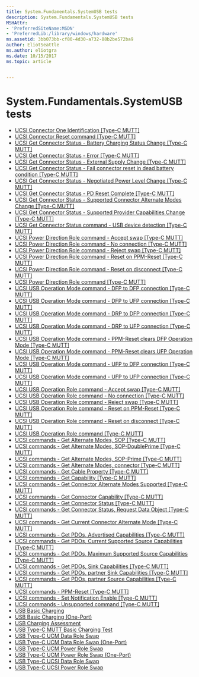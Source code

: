 ```yaml
---
title: System.Fundamentals.SystemUSB tests
description: System.Fundamentals.SystemUSB tests
MSHAttr:
- 'PreferredSiteName:MSDN'
- 'PreferredLib:/library/windows/hardware'
ms.assetid: 3bb073bb-cf80-4d30-a732-88b2be572ba9
author: EliotSeattle
ms.author: eliotgra
ms.date: 10/15/2017
ms.topic: article


---
```


# System.Fundamentals.SystemUSB tests


-   [UCSI Connector One Identification [Type-C MUTT]](3ffa4608-b488-494f-a8d5-7aea6a28bcf3.md)
-   [UCSI Connector Reset command [Type-C MUTT]](44723264-0d92-46a1-878f-9c21df0d019d.md)
-   [UCSI Get Connector Status - Battery Charging Status Change [Type-C MUTT]](dc0dbe87-3202-4aa4-aa66-3256ca0c4f61.md)
-   [UCSI Get Connector Status - Error [Type-C MUTT]](781eacc1-c4bf-49f0-b546-068e22bdcea0.md)
-   [UCSI Get Connector Status - External Supply Change [Type-C MUTT]](70b8e509-5bc1-415e-9483-b6e6db6d438d.md)
-   [UCSI Get Connector Status - Fail connector reset in dead battery condition [Type-C MUTT]](4fb6549b-f5aa-4c34-be1f-d1ab264a7b60.md)
-   [UCSI Get Connector Status - Negotiated Power Level Change [Type-C MUTT]](a32aaf5a-2277-4894-964e-fd3409719fb0.md)
-   [UCSI Get Connector Status - PD Reset Complete [Type-C MUTT]](82d9d144-76fa-45c0-8bbc-9b8194d22344.md)
-   [UCSI Get Connector Status - Supported Connector Alternate Modes Change [Type-C MUTT]](d85c0a3d-42b9-450e-a39b-b889d8ea91d4.md)
-   [UCSI Get Connector Status - Supported Provider Capabilities Change [Type-C MUTT]](c3e032c0-35a8-427c-a8ee-6f23582e19ca.md)
-   [UCSI Get Connector Status command - USB device detection [Type-C MUTT]](51c34e25-cdda-41a7-9abd-e8b67badd9cc.md)
-   [UCSI Power Direction Role command - Accept swap [Type-C MUTT]](8891f20e-6904-4981-a042-493beb87fae2.md)
-   [UCSI Power Direction Role command - No connection [Type-C MUTT]](7e5fcf7f-ff50-4232-b3b0-fef1c6094a4c.md)
-   [UCSI Power Direction Role command - Reject swap [Type-C MUTT]](583303dc-f4fc-4731-b743-e9535b19a4f5.md)
-   [UCSI Power Direction Role command - Reset on PPM-Reset [Type-C MUTT]](a448f494-36d3-4105-8488-68619b121424.md)
-   [UCSI Power Direction Role command - Reset on disconnect [Type-C MUTT]](a3fe9515-614f-4eab-ada6-a0be74819a00.md)
-   [UCSI Power Direction Role command [Type-C MUTT]](ac1a4c15-11f7-4e03-b4eb-c808de54376d.md)
-   [UCSI USB Operation Mode command - DFP to DFP connection [Type-C MUTT]](762ca008-b155-4061-91d4-349eddcc103f.md)
-   [UCSI USB Operation Mode command - DFP to UFP connection [Type-C MUTT]](3ceb366f-3bff-4e66-a21f-fed7876f622b.md)
-   [UCSI USB Operation Mode command - DRP to DFP connection [Type-C MUTT]](d72ed492-3102-4469-969f-051ef96a62fb.md)
-   [UCSI USB Operation Mode command - DRP to UFP connection [Type-C MUTT]](154a95f2-6118-4fb9-a6b7-feab8402413a.md)
-   [UCSI USB Operation Mode command - PPM-Reset clears DFP Operation Mode [Type-C MUTT]](b767150e-c7ca-4951-9de4-fe9476d5629d.md)
-   [UCSI USB Operation Mode command - PPM-Reset clears UFP Operation Mode [Type-C MUTT]](3fc3ec0e-a282-4abb-a1dd-a81c4890d94a.md)
-   [UCSI USB Operation Mode command - UFP to DFP connection [Type-C MUTT]](86002cb6-76ee-41e3-9f72-e94b39920fa8.md)
-   [UCSI USB Operation Mode command - UFP to UFP connection [Type-C MUTT]](69dae8c5-d108-48c7-a60e-f903783a8cfc.md)
-   [UCSI USB Operation Role command - Accept swap [Type-C MUTT]](32d6b43a-ea27-459d-9f6c-e0fc51459543.md)
-   [UCSI USB Operation Role command - No connection [Type-C MUTT]](28fb956b-a410-4452-93d9-f35682470ca4.md)
-   [UCSI USB Operation Role command - Reject swap [Type-C MUTT]](9dfe32f1-a8f8-4035-8237-f704f410944b.md)
-   [UCSI USB Operation Role command - Reset on PPM-Reset [Type-C MUTT]](6ed2a259-0c01-4e91-9281-72cb3c93c3b0.md)
-   [UCSI USB Operation Role command - Reset on disconnect [Type-C MUTT]](14c75a87-f278-46ae-b7df-cdbea5eaf9ce.md)
-   [UCSI USB Operation Role command [Type-C MUTT]](62189419-97f1-4ed4-9b55-921a359b7fbe.md)
-   [UCSI commands - Get Alternate Modes, SOP [Type-C MUTT]](f5d6baed-54b5-40a1-b925-ad0f7893a32e.md)
-   [UCSI commands - Get Alternate Modes, SOP-DoublePrime [Type-C MUTT]](3e9f96e9-919a-444a-81f5-d2ed2e900bc0.md)
-   [UCSI commands - Get Alternate Modes, SOP-Prime [Type-C MUTT]](a58a05e0-4460-40f7-b1af-a7c47522895b.md)
-   [UCSI commands - Get Alternate Modes, connector [Type-C MUTT]](c8c08332-c4da-4110-8288-d94f19e1fdd8.md)
-   [UCSI commands - Get Cable Property [Type-C MUTT]](7774415d-0e0e-4589-ac87-9d470c0ef9d6.md)
-   [UCSI commands - Get Capability [Type-C MUTT]](e8683010-43bb-4c5e-be15-2102fc049e8c.md)
-   [UCSI commands - Get Connector Alternate Modes Supported [Type-C MUTT]](1e1e4acd-db00-4031-80f3-05d546795679.md)
-   [UCSI commands - Get Connector Capability [Type-C MUTT]](a41b270d-7a4e-414a-ae5c-7e6342dc0420.md)
-   [UCSI commands - Get Connector Status [Type-C MUTT]](25e9528f-504f-4657-854a-33831be9ff00.md)
-   [UCSI commands - Get Connector Status, Request Data Object [Type-C MUTT]](1ad8fec4-d9d8-4ca1-b44d-5754767746be.md)
-   [UCSI commands - Get Current Connector Alternate Mode [Type-C MUTT]](096cbfef-0b57-4539-a7fd-4e5cedddd081.md)
-   [UCSI commands - Get PDOs, Advertised Capabilities [Type-C MUTT]](b0ce85bc-3212-4104-8211-9d85fe6fe4bd.md)
-   [UCSI commands - Get PDOs, Current Supported Source Capabilities [Type-C MUTT]](5e614b96-4195-4a3c-be16-2804e3a57142.md)
-   [UCSI commands - Get PDOs, Maximum Supported Source Capabilities [Type-C MUTT]](e522a621-7377-4f99-8576-f02b67149ae3.md)
-   [UCSI commands - Get PDOs, Sink Capabilities [Type-C MUTT]](5239b6a7-11c1-47a0-a8cb-82431217b2cc.md)
-   [UCSI commands - Get PDOs, partner Sink Capabilities [Type-C MUTT]](65041602-b494-4e04-99c1-fa38d6a953a3.md)
-   [UCSI commands - Get PDOs, partner Source Capabilities [Type-C MUTT]](f06f8b6f-982a-4c6e-87e6-05f7a6044a18.md)
-   [UCSI commands - PPM-Reset [Type-C MUTT]](e888a679-034d-41a3-bc30-bf2a9bcabf78.md)
-   [UCSI commands - Set Notification Enable [Type-C MUTT]](124b2704-1502-46c8-80de-2950a15ade7b.md)
-   [UCSI commands - Unsupported command [Type-C MUTT]](95fb0c93-165b-4d42-93e7-425e7f88e45f.md)
-   [USB Basic Charging](7f445d97-75e5-4a47-bbe2-dd191228ef44.md)
-   [USB Basic Charging (One-Port)](2f0b012f-18f8-4a65-8c27-929b87de6211.md)
-   [USB Charging Assessment](6f850c14-ef5a-4a80-9c42-43321b4adef0.md)
-   [USB Type-C MUTT Basic Charging Test](37a09471-7919-4324-9a86-4566d1465bfa.md)
-   [USB Type-C UCM Data Role Swap](7532aea0-19fe-4e27-a933-f709fe8ba97b.md)
-   [USB Type-C UCM Data Role Swap (One-Port)](01c94f2d-0370-47c2-a038-be6a97083f5b.md)
-   [USB Type-C UCM Power Role Swap](409b09a8-718b-4537-ada2-95c59a1df830.md)
-   [USB Type-C UCM Power Role Swap (One-Port)](0f96665d-4b9c-41e9-9c57-f980b260c7f5.md)
-   [USB Type-C UCSI Data Role Swap](78235e16-41d4-42a5-884a-f9dd08ed34c1.md)
-   [USB Type-C UCSI Power Role Swap](41ce1085-aa0d-4feb-886c-2468c2ebb7d6.md)

 

 






